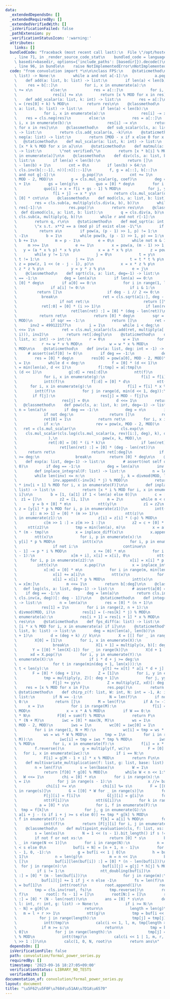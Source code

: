 ```yaml
---
data:
  _extendedDependsOn: []
  _extendedRequiredBy: []
  _extendedVerifiedWith: []
  _isVerificationFailed: false
  _pathExtension: py
  _verificationStatusIcon: ':warning:'
  attributes:
    links: []
  bundledCode: "Traceback (most recent call last):\n  File \"/opt/hostedtoolcache/PyPy/3.10.13/x64/lib/pypy3.10/site-packages/onlinejudge_verify/documentation/build.py\"\
    , line 71, in _render_source_code_stat\n    bundled_code = language.bundle(stat.path,\
    \ basedir=basedir, options={'include_paths': [basedir]}).decode()\n  File \"/opt/hostedtoolcache/PyPy/3.10.13/x64/lib/pypy3.10/site-packages/onlinejudge_verify/languages/python.py\"\
    , line 96, in bundle\n    raise NotImplementedError\nNotImplementedError\n"
  code: "from convolution import *\n\n\nclass FPS:\n    @staticmethod\n    def shrink(a:\
    \ list) -> None:\n        while a and not a[-1]:\n            a.pop()\n\n    @staticmethod\n\
    \    def add(a: list, b: list) -> list:\n        if len(a) < len(b):\n       \
    \     res = b[::]\n            for i, x in enumerate(a):\n                res[i]\
    \ += x\n        else:\n            res = a[::]\n            for i, x in enumerate(b):\n\
    \                res[i] += x\n        return [x % MOD for x in res]\n\n    @staticmethod\n\
    \    def add_scalar(a: list, k: int) -> list:\n        res = a[:]\n        res[0]\
    \ = (res[0] + k) % MOD\n        return res\n\n    @classmethod\n    def sub(cls,\
    \ a: list, b: list) -> list:\n        if len(a) < len(b):\n            res = b[::]\n\
    \            for i, x in enumerate(a):\n                res[i] -= x\n        \
    \    res = cls.neg(res)\n        else:\n            res = a[::]\n            for\
    \ i, x in enumerate(b):\n                res[i] -= x\n        return [x % MOD\
    \ for x in res]\n\n    @classmethod\n    def sub_scalar(cls, a: list, k: int)\
    \ -> list:\n        return cls.add_scalar(a, -k)\n\n    @staticmethod\n    def\
    \ neg(a: list) -> list:\n        return [MOD - x if x else 0 for x in a]\n\n \
    \   @staticmethod\n    def mul_scalar(a: list, k: int) -> list:\n        return\
    \ [x * k % MOD for x in a]\n\n    @staticmethod\n    def matmul(a: list, b: list)\
    \ -> list:\n        \"not verified\"\n        return [x * b[i] % MOD for i, x\
    \ in enumerate(a)]\n\n    @classmethod\n    def div(cls, a: list, b: list) ->\
    \ list:\n        if len(a) < len(b):\n            return []\n        n = len(a)\
    \ - len(b) + 1\n        cnt = 0\n        if len(b) > 64:\n            return multiply(a[::-1][:n],\
    \ cls.inv(b[::-1], n))[:n][::-1]\n        f, g = a[::], b[::]\n        while g\
    \ and not g[-1]:\n            g.pop()\n            cnt += 1\n        coef = pow(g[-1],\
    \ MOD - 2, MOD)\n        g = cls.mul_scalar(g, coef)\n        deg = len(f) - len(g)\
    \ + 1\n        gs = len(g)\n        quo = [0] * deg\n        for i in range(deg)[::-1]:\n\
    \            quo[i] = x = f[i + gs - 1] % MOD\n            for j, y in enumerate(g):\n\
    \                f[i + j] -= x * y\n        return cls.mul_scalar(quo, coef) +\
    \ [0] * cnt\n\n    @classmethod\n    def mod(cls, a: list, b: list) -> list:\n\
    \        res = cls.sub(a, multiply(cls.div(a, b), b))\n        while res and not\
    \ res[-1]:\n            res.pop()\n        return res\n\n    @classmethod\n  \
    \  def divmod(cls, a: list, b: list):\n        q = cls.div(a, b)\n        r =\
    \ cls.sub(a, multiply(q, b))\n        while r and not r[-1]:\n            r.pop()\n\
    \        return q, r\n\n    @staticmethod\n    def mod_sqrt(a: int, p: int):\n\
    \        \"x s.t. x**2 == a (mod p) if exist else -1\"\n        if a < 2:\n  \
    \          return a\n        if pow(a, (p - 1) >> 1, p) != 1:\n            return\
    \ -1\n        b = 1\n        while pow(b, (p - 1) >> 1, p) == 1:\n           \
    \ b += 1\n        m = p - 1\n        e = 0\n        while not m & 1:\n       \
    \     m >>= 1\n            e += 1\n        x = pow(a, (m - 1) >> 1, p)\n     \
    \   y = (a * x % p) * x % p\n        x = a * x % p\n        z = pow(b, m, p)\n\
    \        while y != 1:\n            j = 0\n            t = y\n            while\
    \ t != 1:\n                j += 1\n                t = t * t % p\n           \
    \ z = pow(z, 1 << (e - j - 1), p)\n            x = x * z % p\n            z =\
    \ z * z % p\n            y = y * z % p\n            e = j\n        return x\n\n\
    \    @classmethod\n    def sqrt(cls, a: list, deg=-1) -> list:\n        if deg\
    \ == -1:\n            deg = len(a)\n        if len(a) == 0:\n            return\
    \ [0] * deg\n        if a[0] == 0:\n            for i in range(1, len(a)):\n \
    \               if a[i] != 0:\n                    if i & 1:\n               \
    \         return []\n                    if deg - i // 2 <= 0:\n             \
    \           break\n                    ret = cls.sqrt(a[i:], deg - i // 2)\n \
    \                   if not ret:\n                        return []\n         \
    \           ret[:0] = [0] * (i >> 1)\n                    if len(ret) < deg:\n\
    \                        ret[len(ret) :] = [0] * (deg - len(ret))\n          \
    \          return ret\n            return [0] * deg\n        sqr = cls.mod_sqrt(a[0],\
    \ MOD)\n        if sqr == -1:\n            return []\n        ret = [sqr]\n  \
    \      inv2 = 499122177\n        i = 1\n        while i < deg:\n            i\
    \ <<= 1\n            ret = cls.mul_scalar(cls.add(ret, multiply(a[:i], cls.inv(ret,\
    \ i))), inv2)\n        return ret[:deg]\n\n    @staticmethod\n    def eval(a:\
    \ list, x: int) -> int:\n        r = 0\n        w = 1\n        for v in a:\n \
    \           r += w * v % MOD\n            w = w * x % MOD\n        return r %\
    \ MOD\n\n    @staticmethod\n    def inv(a: list, deg: int = -1) -> list:\n   \
    \     # assert(self[0] != 0)\n        if deg == -1:\n            deg = len(a)\n\
    \        res = [0] * deg\n        res[0] = pow(a[0], MOD - 2, MOD)\n        d\
    \ = 1\n        while d < deg:\n            f = [0] * (d << 1)\n            tmp\
    \ = min(len(a), d << 1)\n            f[:tmp] = a[:tmp]\n            g = [0] *\
    \ (d << 1)\n            g[:d] = res[:d]\n            ntt(f)\n            ntt(g)\n\
    \            for i, x in enumerate(g):\n                f[i] = f[i] * x % MOD\n\
    \            intt(f)\n            f[:d] = [0] * d\n            ntt(f)\n      \
    \      for i, x in enumerate(g):\n                f[i] = f[i] * x % MOD\n    \
    \        intt(f)\n            for j in range(d, min(d << 1, deg)):\n         \
    \       if f[j]:\n                    res[j] = MOD - f[j]\n                else:\n\
    \                    res[j] = 0\n            d <<= 1\n        return res\n\n \
    \   @classmethod\n    def pow(cls, a: list, k: int, deg=-1) -> list:\n       \
    \ n = len(a)\n        if deg == -1:\n            deg = n\n        if k == 0:\n\
    \            if not deg:\n                return []\n            ret = [0] * deg\n\
    \            ret[0] = 1\n            return ret\n        for i, x in enumerate(a):\n\
    \            if x:\n                rev = pow(x, MOD - 2, MOD)\n             \
    \   ret = cls.mul_scalar(\n                    cls.exp(\n                    \
    \    cls.mul_scalar(cls.log(cls.mul_scalar(a, rev)[i:], deg), k), deg\n      \
    \              ),\n                    pow(x, k, MOD),\n                )\n  \
    \              ret[:0] = [0] * (i * k)\n                if len(ret) < deg:\n \
    \                   ret[len(ret) :] = [0] * (deg - len(ret))\n               \
    \     return ret\n                return ret[:deg]\n            if (i + 1) * k\
    \ >= deg:\n                break\n        return [0] * deg\n\n    @staticmethod\n\
    \    def exp(a: list, deg=-1) -> list:\n        # assert(not self or self[0] ==\
    \ 0)\n        if deg == -1:\n            deg = len(a)\n        inv = [0, 1]\n\n\
    \        def inplace_integral(F: list) -> list:\n            n = len(F)\n    \
    \        while len(inv) <= n:\n                j, k = divmod(MOD, len(inv))\n\
    \                inv.append((-inv[k] * j) % MOD)\n            return [0] + [x\
    \ * inv[i + 1] % MOD for i, x in enumerate(F)]\n\n        def inplace_diff(F:\
    \ list) -> list:\n            return [x * i % MOD for i, x in enumerate(F) if\
    \ i]\n\n        b = [1, (a[1] if 1 < len(a) else 0)]\n        c = [1]\n      \
    \  z1 = []\n        z2 = [1, 1]\n        m = 2\n        while m < deg:\n     \
    \       y = b + [0] * m\n            ntt(y)\n            z1 = z2\n           \
    \ z = [y[i] * p % MOD for i, p in enumerate(z1)]\n            intt(z)\n      \
    \      z[: m >> 1] = [0] * (m >> 1)\n            ntt(z)\n            for i, p\
    \ in enumerate(z1):\n                z[i] = z[i] * (-p) % MOD\n            intt(z)\n\
    \            c[m >> 1 :] = z[m >> 1 :]\n            z2 = c + [0] * m\n       \
    \     ntt(z2)\n            tmp = min(len(a), m)\n            x = a[:tmp] + [0]\
    \ * (m - tmp)\n            x = inplace_diff(x)\n            x.append(0)\n    \
    \        ntt(x)\n            for i, p in enumerate(x):\n                x[i] =\
    \ y[i] * p % MOD\n            intt(x)\n            for i, p in enumerate(b):\n\
    \                if not i:\n                    continue\n                x[i\
    \ - 1] -= p * i % MOD\n            x += [0] * m\n            for i in range(m\
    \ - 1):\n                x[m + i], x[i] = x[i], 0\n            ntt(x)\n      \
    \      for i, p in enumerate(z2):\n                x[i] = x[i] * p % MOD\n   \
    \         intt(x)\n            x.pop()\n            x = inplace_integral(x)\n\
    \            x[:m] = [0] * m\n            for i in range(m, min(len(a), m << 1)):\n\
    \                x[i] += a[i]\n            ntt(x)\n            for i, p in enumerate(y):\n\
    \                x[i] = x[i] * p % MOD\n            intt(x)\n            b[m:]\
    \ = x[m:]\n            m <<= 1\n        return b[:deg]\n\n    @classmethod\n \
    \   def log(cls, a: list, deg=-1) -> list:\n        # assert(a[0] == 1)\n    \
    \    if deg == -1:\n            deg = len(a)\n        return cls.integral(multiply(cls.fps_diff(a),\
    \ cls.inv(a, deg))[: deg - 1])\n\n    @staticmethod\n    def integral(a: list)\
    \ -> list:\n        n = len(a)\n        res = [0] * (n + 1)\n        if n:\n \
    \           res[1] = 1\n        for i in range(2, n + 1):\n            j, k =\
    \ divmod(MOD, i)\n            res[i] = (-res[k] * j) % MOD\n        for i, x in\
    \ enumerate(a):\n            res[i + 1] = res[i + 1] * x % MOD\n        return\
    \ res\n\n    @staticmethod\n    def fps_diff(a: list) -> list:\n        return\
    \ [i * x % MOD for i, x in enumerate(a) if i]\n\n    @staticmethod\n    def composition(a:\
    \ list, b: list) -> list:\n        deg = min(len(a), len(b))\n        k = int(deg**0.5\
    \ + 1)\n        d = (deg + k) // k\n\n        X = [[] for _ in range(k + 1)]\n\
    \        X[0] = [1]\n        for i, x in enumerate(X):\n            if i == k:\n\
    \                break\n            X[i + 1] = multiply(x, b)[: deg + 1]\n\n \
    \       Y = [[0] * len(X[-1]) for _ in range(k)]\n        X[d + 1 :] = []\n  \
    \      xd = X.pop()\n        for i, y in enumerate(Y):\n            for j, x in\
    \ enumerate(X):\n                if i * d + j >= deg:\n                    break\n\
    \                for t in range(min(deg + 1, len(x))):\n                    if\
    \ t < len(y):\n                        y[t] += x[t] * a[i * d + j] % MOD\n\n \
    \       F = [0] * (deg + 1)\n        Z = [1]\n        for i, y in enumerate(Y):\n\
    \            tmp = multiply(y, Z)[: deg + 1]\n            for j, yy in enumerate(tmp):\n\
    \                F[j] += yy\n            Z = multiply(Z, xd)[: deg + 1]\n    \
    \    res = [x % MOD for x in F]\n        res.pop()\n        return res\n\n   \
    \ @staticmethod\n    def chirp_z(f: list, W: int, N: int = -1, A: int = 1) ->\
    \ list:\n        if N == -1:\n            N = len(f)\n        if not f or N ==\
    \ 0:\n            return []\n        M = len(f)\n        if A != -1:\n       \
    \     x = 1\n            for i in range(M):\n                f[i] = f[i] * x %\
    \ MOD\n                x = x * A % MOD\n        if W == 0:\n            F = [f[0]]\
    \ * N\n            F[0] = sum(f) % MOD\n            return F\n        wc = [0]\
    \ * (N + M)\n        iwc = [0] * max(N, M)\n        ws = 1\n        iW = pow(W,\
    \ MOD - 2, MOD)\n        iws = 1\n        wc[0] = iwc[0] = 1\n        tmp = 1\n\
    \        for i in range(1, N + M):\n            wc[i] = tmp = ws * tmp % MOD\n\
    \            ws = ws * W % MOD\n        tmp = 1\n        for i in range(1, max(N,\
    \ M)):\n            iwc[i] = tmp = iws * tmp % MOD\n            iws = iws * iW\
    \ % MOD\n        for i, x in enumerate(f):\n            f[i] = x * iwc[i] % MOD\n\
    \        f.reverse()\n        g = multiply(f, wc)\n        F = [0] * N\n     \
    \   for i, x in enumerate(iwc):\n            if i == N:\n                break\n\
    \            F[i] = g[M - 1 + i] * x % MOD\n        return F\n\n    @staticmethod\n\
    \    def multivariate_multiplication(f: list, g: list, base: list) -> list:\n\
    \        n = len(f)\n        s = len(base)\n        W = 1\n        if s == 0:\n\
    \            return [f[0] * g[0] % MOD]\n        while W < n << 1:\n         \
    \   W <<= 1\n        chi = [0] * n\n        for i in range(n):\n            x\
    \ = i\n            for j in range(s - 1):\n                x //= base[j]\n   \
    \             chi[i] += x\n            chi[i] %= s\n        F = [[0] * W for _\
    \ in range(s)]\n        G = [[0] * W for _ in range(s)]\n        for i, j in enumerate(chi):\n\
    \            F[j][i] = f[i]\n            G[j][i] = g[i]\n        for i in range(s):\n\
    \            ntt(F[i])\n            ntt(G[i])\n        for k in range(W):\n  \
    \          a = [0] * s\n            for i, f in enumerate(F):\n              \
    \  tmp = f[k]\n                for j, g in enumerate(G):\n                   \
    \ a[i + j - (s if i + j >= s else 0)] += tmp * g[k] % MOD\n            for i,\
    \ f in enumerate(F):\n                f[k] = a[i] % MOD\n        for f in F:\n\
    \            intt(f)\n        return [F[j][i] for i, j in enumerate(chi)]\n\n\
    \    @classmethod\n    def multipoint_evaluation(cls, f: list, xs: list) -> list:\n\
    \        s = len(xs)\n        N = 1 << (s - 1).bit_length() if s != 1 else 2\n\
    \        if not f or not xs:\n            return [0] * s\n        buf = [[] for\
    \ _ in range(N << 1)]\n        for i in range(N):\n            n = -xs[i] if i\
    \ < s else 0\n            buf[i + N] = [n + 1, n - 1]\n        for i in range(N\
    \ - 1, 0, -1):\n            g = buf[i << 1 | 0]\n            h = buf[i << 1 |\
    \ 1]\n            n = len(g)\n            m = n << 1\n            buf[i][n:] =\
    \ []\n            buf[i][len(buf[i]) :] = [0] * (n - len(buf[i]))\n          \
    \  for j in range(n):\n                buf[i][j] = g[j] * h[j] % MOD - 1\n   \
    \         if i != 1:\n                ntt_doubling(buf[i])\n                buf[i][len(buf[i])\
    \ :] = [0] * (m - len(buf[i]))\n                for j in range(m):\n         \
    \           buf[i][j] += 1 if j < n else -1\n        fs = len(f)\n        root\
    \ = buf[1]\n        intt(root)\n        root.append(1)\n        root.reverse()\n\
    \        tmp = cls.inv(root, fs)\n        tmp.reverse()\n        root = multiply(tmp,\
    \ f)\n        root[: fs - 1] = []\n        root[N:] = []\n        root[len(root)\
    \ :] = [0] * (N - len(root))\n\n        ans = [0] * s\n\n        def calc(i: int,\
    \ l: int, r: int, g: list) -> None:\n            if i >= N:\n                ans[i\
    \ - N] = g[0]\n                return\n            length = len(g)\n         \
    \   m = l + r >> 1\n            ntt(g)\n            tmp = buf[i << 1 | 1]\n  \
    \          for j in range(length):\n                tmp[j] = tmp[j] * g[j] % MOD\n\
    \            intt(tmp)\n            calc(i << 1, l, m, tmp[length >> 1 :])\n \
    \           if m >= s:\n                return\n            tmp = buf[i << 1 |\
    \ 0]\n            for j in range(length):\n                tmp[j] = tmp[j] * g[j]\
    \ % MOD\n            intt(tmp)\n            calc(i << 1 | 1, m, r, tmp[length\
    \ >> 1 :])\n\n        calc(1, 0, N, root)\n        return ans\n"
  dependsOn: []
  isVerificationFile: false
  path: convolution/formal_power_series.py
  requiredBy: []
  timestamp: '2023-09-16 18:27:05+09:00'
  verificationStatus: LIBRARY_NO_TESTS
  verifiedWith: []
documentation_of: convolution/formal_power_series.py
layout: document
title: "\u5F62\u5F0F\u7684\u51AA\u7D1A\u6570"
---
```

